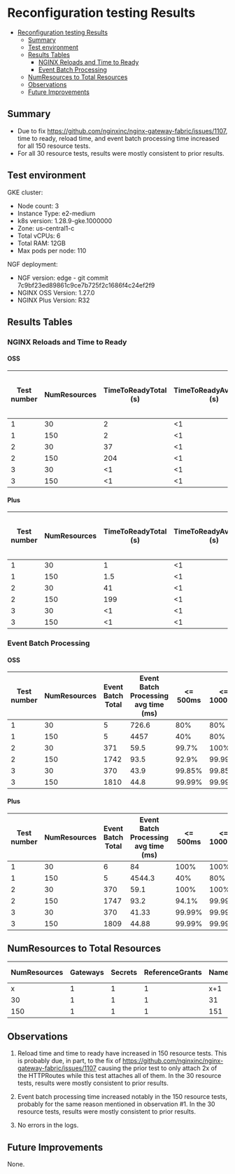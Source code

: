 # Reconfiguration testing Results

<!-- TOC -->
- [Reconfiguration testing Results](#reconfiguration-testing-results)
  - [Summary](#summary)
  - [Test environment](#test-environment)
  - [Results Tables](#results-tables)
    - [NGINX Reloads and Time to Ready](#nginx-reloads-and-time-to-ready)
    - [Event Batch Processing](#event-batch-processing)
  - [NumResources to Total Resources](#numresources-to-total-resources)
  - [Observations](#observations)
  - [Future Improvements](#future-improvements)
<!-- TOC -->

## Summary

- Due to fix https://github.com/nginxinc/nginx-gateway-fabric/issues/1107, time to ready, reload time, and event batch processing
  time increased for all 150 resource tests.
- For all 30 resource tests, results were mostly consistent to prior results.

## Test environment

GKE cluster:

- Node count: 3
- Instance Type: e2-medium
- k8s version: 1.28.9-gke.1000000
- Zone: us-central1-c
- Total vCPUs: 6
- Total RAM: 12GB
- Max pods per node: 110

NGF deployment:

- NGF version: edge - git commit 7c9bf23ed89861c9ce7b725f2c1686f4c24ef2f9
- NGINX OSS Version: 1.27.0
- NGINX Plus Version: R32

## Results Tables

### NGINX Reloads and Time to Ready

#### OSS

| Test number | NumResources | TimeToReadyTotal (s) | TimeToReadyAvgSingle (s) | NGINX reloads | NGINX reload avg time (ms) | <= 500ms | <= 1000ms |
|-------------|--------------|----------------------|--------------------------|---------------|----------------------------|----------|-----------|
| 1           | 30           | 2                    | <1                       | 2             | 190                        | 100%     | 100%      |
| 1           | 150          | 2                    | <1                       | 2             | 542                        | 50%      | 100%      |
| 2           | 30           | 37                   | <1                       | 94            | 169                        | 100%     | 100%      |
| 2           | 150          | 204                  | <1                       | 387           | 326                        | 88%      | 100%      |
| 3           | 30           | <1                   | <1                       | 94            | 129                        | 100%     | 100%      |
| 3           | 150          | <1                   | <1                       | 454           | 130                        | 100%     | 100%      |

#### Plus

| Test number | NumResources | TimeToReadyTotal (s) | TimeToReadyAvgSingle (s) | NGINX reloads | NGINX reload avg time (ms) | <= 500ms | <= 1000ms |
|-------------|--------------|----------------------|--------------------------|---------------|----------------------------|----------|-----------|
| 1           | 30           | 1                    | <1                       | 2             | 220.5                      | 100%     | 100%      |
| 1           | 150          | 1.5                  | <1                       | 2             | 528.5                      | 50%      | 100%      |
| 2           | 30           | 41                   | <1                       | 94            | 176.8                      | 100%     | 100%      |
| 2           | 150          | 199                  | <1                       | 391           | 320.56                     | 94.1%    | 100%      |
| 3           | 30           | <1                   | <1                       | 94            | 128.5                      | 100%     | 100%      |
| 3           | 150          | <1                   | <1                       | 454           | 129.2                      | 100%     | 100%      |

### Event Batch Processing

#### OSS

| Test number | NumResources | Event Batch Total | Event Batch Processing avg time (ms) | <= 500ms | <= 1000ms | <= 5000ms | <= 10000ms | <= 30000ms |
|-------------|--------------|-------------------|--------------------------------------|----------|-----------|-----------|------------|------------|
| 1           | 30           | 5                 | 726.6                                | 80%      | 80%       | 100%      | 100%       | 100%       |
| 1           | 150          | 5                 | 4457                                 | 40%      | 80%       | 80%       | 80%        | 100%       |
| 2           | 30           | 371               | 59.5                                 | 99.7%    | 100%      | 100%      | 100%       | 100%       |
| 2           | 150          | 1742              | 93.5                                 | 92.9%    | 99.99%    | 100%      | 100%       | 100%       |
| 3           | 30           | 370               | 43.9                                 | 99.85%   | 99.85%    | 100%      | 100%       | 100%       |
| 3           | 150          | 1810              | 44.8                                 | 99.99%   | 99.99%    | 99.99%    | 100%       | 100%       |

#### Plus

| Test number | NumResources | Event Batch Total | Event Batch Processing avg time (ms) | <= 500ms | <= 1000ms | <= 5000ms | <= 10000ms | <= 30000ms   |
|-------------|--------------|-------------------|--------------------------------------|----------|-----------|-----------|------------|--------------|
| 1           | 30           | 6                 | 84                                   | 100%     | 100%      | 100%      | 100%       | 100%         |
| 1           | 150          | 5                 | 4544.3                               | 40%      | 80%       | 80%       | 80%        | 100%         |
| 2           | 30           | 370               | 59.1                                 | 100%     | 100%      | 100%      | 100%       | 100%         |
| 2           | 150          | 1747              | 93.2                                 | 94.1%    | 99.99%    | 100%      | 100%       | 100%         |
| 3           | 30           | 370               | 41.33                                | 99.99%   | 99.99%    | 100%      | 100%       | 100%         |
| 3           | 150          | 1809              | 44.88                                | 99.99%   | 99.99%    | 99.99%    | 99.99%     | 100%         |

## NumResources to Total Resources

| NumResources | Gateways | Secrets | ReferenceGrants | Namespaces | application Pods | application Services | HTTPRoutes | Total Resources |
|--------------|----------|---------|-----------------|------------|------------------|----------------------|------------|-----------------|
| x            | 1        | 1       | 1               | x+1        | 2x               | 2x                   | 3x         | <total>         |
| 30           | 1        | 1       | 1               | 31         | 60               | 60                   | 90         | 244             |
| 150          | 1        | 1       | 1               | 151        | 300              | 300                  | 450        | 1204            |

## Observations

1. Reload time and time to ready have increased in 150 resource tests. This is probably due, in part, to the fix of https://github.com/nginxinc/nginx-gateway-fabric/issues/1107 causing the prior
   test to only attach 2x of the HTTPRoutes while this test attaches all of them. In the 30 resource tests, results were mostly consistent to prior results.

2. Event batch processing time increased notably in the 150 resource tests, probably for the same reason mentioned in observation #1.
   In the 30 resource tests, results were mostly consistent to prior results.

3. No errors in the logs.


## Future Improvements

None.
